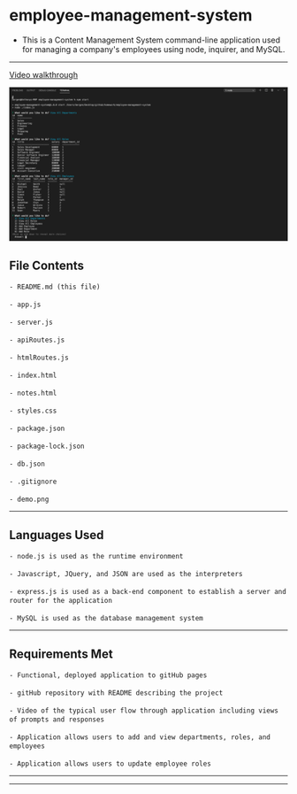 # employee-management-system


- This is a Content Management System command-line application used for managing a company's employees using node, inquirer, and MySQL.

---

[Video walkthrough](https://drive.google.com/file/d/1Oq7LiY2mcf2A99yc5mG1w3OYhTQQEhaT/view)

![image of demo](/assets/demo.png)

## File Contents

```
- README.md (this file)

- app.js

- server.js

- apiRoutes.js

- htmlRoutes.js

- index.html

- notes.html

- styles.css

- package.json

- package-lock.json

- db.json

- .gitignore

- demo.png

```

---

## Languages Used

```
- node.js is used as the runtime environment

- Javascript, JQuery, and JSON are used as the interpreters

- express.js is used as a back-end component to establish a server and router for the application

- MySQL is used as the database management system

```

---

## Requirements Met

```
- Functional, deployed application to gitHub pages

- gitHub repository with README describing the project

- Video of the typical user flow through application including views of prompts and responses

- Application allows users to add and view departments, roles, and employees

- Application allows users to update employee roles
```

---
---
